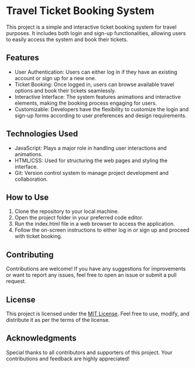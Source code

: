 # Travel Ticket Booking System

This project is a simple and interactive ticket booking system for travel purposes. It includes both login and sign-up functionalities, allowing users to easily access the system and book their tickets.

## Features

- User Authentication: Users can either log in if they have an existing account or sign up for a new one.
- Ticket Booking: Once logged in, users can browse available travel options and book their tickets seamlessly.
- Interactive Interface: The system features animations and interactive elements, making the booking process engaging for users.
- Customizable: Developers have the flexibility to customize the login and sign-up forms according to user preferences and design requirements.

## Technologies Used

- JavaScript: Plays a major role in handling user interactions and animations.
- HTML/CSS: Used for structuring the web pages and styling the interface.
- Git: Version control system to manage project development and collaboration.

## How to Use

1. Clone the repository to your local machine.
2. Open the project folder in your preferred code editor.
3. Run the index.html file in a web browser to access the application.
4. Follow the on-screen instructions to either log in or sign up and proceed with ticket booking.

## Contributing

Contributions are welcome! If you have any suggestions for improvements or want to report any issues, feel free to open an issue or submit a pull request.

## License

This project is licensed under the [MIT License](LICENSE). Feel free to use, modify, and distribute it as per the terms of the license.

## Acknowledgments

Special thanks to all contributors and supporters of this project. Your contributions and feedback are highly appreciated!
